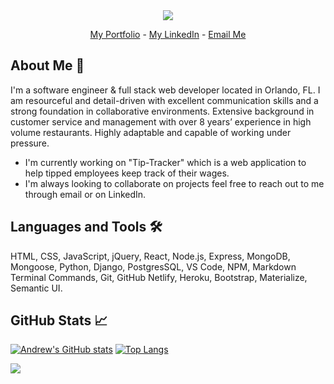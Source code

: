 <div align="center">
    <img src="https://i.ibb.co/m06Ndsm/AD.png"/>
    
<a href="http://www.andrewdimes.com/">My Portfolio</a> - 
<a href="http://www.linkedin.com/in/andrewdimes/">My LinkedIn</a> - 
<a href="mailto:andrewdimes@gmail.com?subject=[GitHub]">Email Me</a>
</div>


## About Me 🧔
I'm a software engineer & full stack web developer located in Orlando, FL. I am resourceful and detail-driven with excellent communication skills and a strong foundation in collaborative environments. Extensive background in customer service and management with over 8 years’ experience in high volume restaurants. Highly adaptable and capable of working under pressure. 
- I'm currently working on "Tip-Tracker" which is a web application to help tipped employees keep track of their wages.
- I'm always looking to collaborate on projects feel free to reach out to me through email or on LinkedIn.
## Languages and Tools 🛠️
HTML, CSS, JavaScript, jQuery, React, Node.js, Express, MongoDB, Mongoose, Python, Django, PostgresSQL, VS Code, NPM, Markdown Terminal Commands, Git, GitHub Netlify, Heroku, Bootstrap, Materialize, Semantic UI.

## GitHub Stats :chart_with_upwards_trend:
[![Andrew's GitHub stats](https://github-readme-stats.vercel.app/api?username=AndrewDimes&count_private=true&show_icons=true&hide=stars)](https://github.com/anuraghazra/github-readme-stats)
[![Top Langs](https://github-readme-stats.vercel.app/api/top-langs/?username=AndrewDimes&layout=compact&langs_count=8)](https://github.com/anuraghazra/github-readme-stats)


![](https://komarev.com/ghpvc/?username=AndrewDimes)

